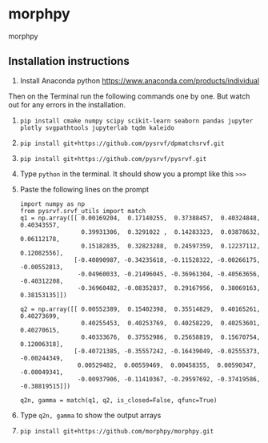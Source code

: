 # morphpy
morphpy


## Installation instructions

1. Install Anaconda python
https://www.anaconda.com/products/individual

Then on the Terminal run the following commands one by one. But watch out for any errors in the installation.
1. `pip install cmake numpy scipy scikit-learn seaborn pandas jupyter plotly svgpathtools jupyterlab tqdm kaleido`

1. `pip install git+https://github.com/pysrvf/dpmatchsrvf.git`

1. `pip install git+https://github.com/pysrvf/pysrvf.git`

1. Type `python` in the terminal. It should show you a prompt like this ``>>> ``

1. Paste the following lines on the prompt
     ```
     import numpy as np
     from pysrvf.srvf_utils import match
     q1 = np.array([[ 0.00169204,  0.17140255,  0.37388457,  0.40324848,  0.40343557,
                      0.39931306,  0.3291022 ,  0.14283323,  0.03878632,  0.06112178,
                      0.15182835,  0.32823288,  0.24597359,  0.12237112,  0.12082556],
                    [-0.40890987, -0.34235618, -0.11528322, -0.00266175, -0.00552813,
                     -0.04960033, -0.21496045, -0.36961304, -0.40563656, -0.40312208,
                     -0.36960482, -0.08352837,  0.29167956,  0.38069163,  0.38153135]])

     q2 = np.array([[ 0.00552389,  0.15402398,  0.35514829,  0.40165261,  0.40273699,
                      0.40255453,  0.40253769,  0.40258229,  0.40253601,  0.40270615,
                      0.40333676,  0.37552986,  0.25658819,  0.15670754,  0.12006318],
                    [-0.40721385, -0.35557242, -0.16439049, -0.02555373, -0.00244349,
                     0.00529482,  0.00559469,  0.00458355,  0.00590347, -0.00049341,
                     -0.00937906, -0.11410367, -0.29597692, -0.37419586, -0.38819515]])

     q2n, gamma = match(q1, q2, is_closed=False, qfunc=True)
     ```
1. Type `q2n, gamma` to show the output arrays

1. `pip install git+https://github.com/morphpy/morphpy.git`
